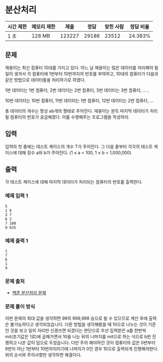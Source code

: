 # 분산처리
 
|시간 제한  |	메모리 제한 |	제출    |	정답    |	맞힌 사람   |	정답 비율|
|-------|-----------|-------|------|------|---------|
|1 초	|128 MB		|123227	|29186	|23512	|24.383%|

## 문제

재용이는 최신 컴퓨터 10대를 가지고 있다. 어느 날 재용이는 많은 데이터를 처리해야 될 일이 생겨서 각 컴퓨터에 1번부터 10번까지의 번호를 부여하고, 10대의 컴퓨터가 다음과 같은 방법으로 데이터들을 처리하기로 하였다.

1번 데이터는 1번 컴퓨터, 2번 데이터는 2번 컴퓨터, 3번 데이터는 3번 컴퓨터, ... ,

10번 데이터는 10번 컴퓨터, 11번 데이터는 1번 컴퓨터, 12번 데이터는 2번 컴퓨터, ...

총 데이터의 개수는 항상 ab개의 형태로 주어진다. 재용이는 문득 마지막 데이터가 처리될 컴퓨터의 번호가 궁금해졌다. 이를 수행해주는 프로그램을 작성하라.

## 입력

입력의 첫 줄에는 테스트 케이스의 개수 T가 주어진다. 그 다음 줄부터 각각의 테스트 케이스에 대해 정수 a와 b가 주어진다. (1 ≤ a < 100, 1 ≤ b < 1,000,000)

## 출력

각 테스트 케이스에 대해 마지막 데이터가 처리되는 컴퓨터의 번호를 출력한다.

### 예제 입력 1 

```
5
1 6
3 7
6 2
7 100
9 635
```

### 예제 출력 1 

```
1
7
6
1
9
```

### 문제 출처

- [백준 분산처리 문제](https://www.acmicpc.net/problem/1009)

### 문제 풀이 방식

이번 문제의 최대 값을 생각하면 99의 999,999 승으로 될 수 있으므로 계산 후에 출력은 불가능하다고 생각되었습니다.
다른 방법을 생각해봤을 때 10으로 나누는 것이 기준인 것을 보고 일의 자리만 신경쓰면 되겠다는 판단으로 우선 입력받은 a를 한번씩 mit(초기값은 1로)에 곱해가면서 10을 나눈 뒤의 나머지를 mit으로 하는 식으로 b번 진행하고 나온 값이 답으로 두었습니다.
다만 주의 해야하던 것이 컴퓨터의 값은 0번부터 9번이 아닌 1번부터 10번까지이기에 나머지가 0인 경우 10으로 출력되게 진행해야한다.
위의 순서와 주의사항만 생각하면 해결이다.
